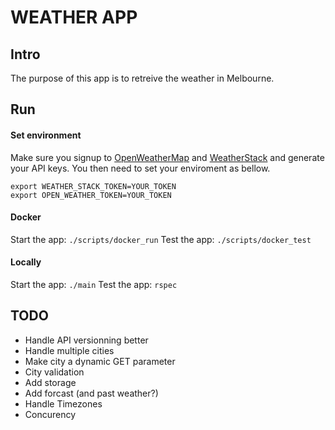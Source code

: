 # WEATHER APP

## Intro
The purpose of this app is to retreive the weather in Melbourne.


## Run
#### Set environment

Make sure you signup to [OpenWeatherMap](https://openweathermap.org) and [WeatherStack](https://weatherstack.com) and generate your API keys. You then need to set your enviroment as bellow.

```
export WEATHER_STACK_TOKEN=YOUR_TOKEN
export OPEN_WEATHER_TOKEN=YOUR_TOKEN
```

#### Docker
Start the app: `./scripts/docker_run`
Test the app: `./scripts/docker_test`

#### Locally
Start the app: `./main`
Test the app: `rspec`


## TODO
 - Handle API versionning better
 - Handle multiple cities
 - Make city a dynamic GET parameter
 - City validation
 - Add storage
 - Add forcast (and past weather?)
 - Handle Timezones
 - Concurency
